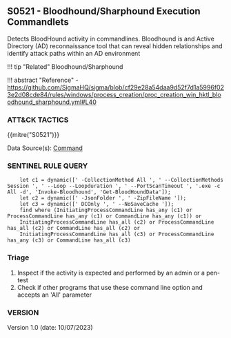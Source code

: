 ## S0521 - Bloodhound/Sharphound Execution Commandlets

Detects BloodHound activity in commandlines. Bloodhound is and Active Directory (AD) reconnaissance tool that can reveal hidden relationships and identify attack paths within an AD environment

!!! tip "Related"
    Bloodhound/Sharphound

!!! abstract "Reference"
    - <https://github.com/SigmaHQ/sigma/blob/cf29e28a54daa9d52f7d1a5996f023e2d08cde84/rules/windows/process_creation/proc_creation_win_hktl_bloodhound_sharphound.yml#L40>

### ATT&CK TACTICS

{{mitre("S0521")}}

Data Source(s): [Command](https://attack.mitre.org/datasources/DS001/)

### SENTINEL RULE QUERY

```
	let c1 = dynamic([' -CollectionMethod All ', ' --CollectionMethods Session ', ' --Loop --Loopduration ', ' --PortScanTimeout ', '.exe -c All -d', 'Invoke-Bloodhound', 'Get-BloodHoundData']);
    let c2 = dynamic([' -JsonFolder ', ' -ZipFileName ']);
    let c3 = dynamic([' DCOnly ', ' --NoSaveCache ']);
    find where (InitiatingProcessCommandLine has_any (c1) or ProcessCommandLine has_any (c1) or CommandLine has_any (c1)) or 
    InitiatingProcessCommandLine has_all (c2) or ProcessCommandLine has_all (c2) or CommandLine has_all (c2) or 
    InitiatingProcessCommandLine has_all (c3) or ProcessCommandLine has_any (c3) or CommandLine has_all (c3)   
```

### Triage

1. Inspect if the activity is expected and performed by an admin or a pen-test
1. Check if other programs that use these command line option and accepts an 'All' parameter

### VERSION

Version 1.0 (date: 10/07/2023)
